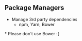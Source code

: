 ## Package Managers

* Manage 3rd party dependencies
  * npm, Yarn, Bower <!-- .element: class="fragment fade-up" -->

\* Please don't use Bower :( <!-- .element: class="fragment fade-up left" style="text-align:right;margin-top:15%;color:#ff2c2d" -->

